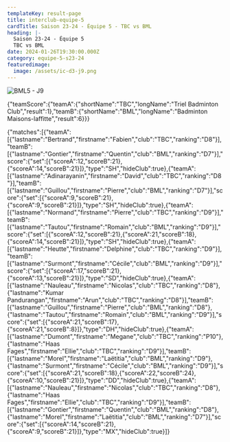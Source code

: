 ```yaml
---
templateKey: result-page
title: interclub-equipe-5
cardTitle: Saison 23-24 - Équipe 5 - TBC vs BML
heading: |-
  Saison 23-24 - Équipe 5
  TBC vs BML
date: 2024-01-26T19:30:00.000Z
category: equipe-5-s23-24
featuredimage:
  image: /assets/ic-d3-j9.png
---
```

![](/assets/ic-d3-j9.png "BML5 - J9")

<teamscoreboard>{"teamScore":{"teamA":{"shortName":"TBC","longName":"Triel Badminton Club","result":1},"teamB":{"shortName":"BML","longName":"Badminton Maisons-laffitte","result":6}}}</teamscoreboard>

<scoreboard>{"matches":[{"teamA":[{"lastname":"Bertrand","firstname":"Fabien","club":"TBC","ranking":"D8"}],"teamB":[{"lastname":"Gontier","firstname":"Quentin","club":"BML","ranking":"D7"}],"score":{"set":[{"scoreA":12,"scoreB":21},{"scoreA":14,"scoreB":21}]},"type":"SH","hideClub":true},{"teamA":[{"lastname":"Adinarayanin","firstname":"David","club":"TBC","ranking":"D8"}],"teamB":[{"lastname":"Guillou","firstname":"Pierre","club":"BML","ranking":"D7"}],"score":{"set":[{"scoreA":9,"scoreB":21},{"scoreA":9,"scoreB":21}]},"type":"SH","hideClub":true},{"teamA":[{"lastname":"Normand","firstname":"Pierre","club":"TBC","ranking":"D9"}],"teamB":[{"lastname":"Tautou","firstname":"Romain","club":"BML","ranking":"D9"}],"score":{"set":[{"scoreA":12,"scoreB":21},{"scoreA":21,"scoreB":18},{"scoreA":14,"scoreB":21}]},"type":"SH","hideClub":true},{"teamA":[{"lastname":"Heutte","firstname":"Delphine","club":"TBC","ranking":"D9"}],"teamB":[{"lastname":"Surmont","firstname":"Cécile","club":"BML","ranking":"D9"}],"score":{"set":[{"scoreA":17,"scoreB":21},{"scoreA":13,"scoreB":21}]},"type":"SD","hideClub":true},{"teamA":[{"lastname":"Nauleau","firstname":"Nicolas","club":"TBC","ranking":"D8"},{"lastname":"Kumar Pandurangan","firstname":"Arun","club":"TBC","ranking":"D8"}],"teamB":[{"lastname":"Guillou","firstname":"Pierre","club":"BML","ranking":"D8"},{"lastname":"Tautou","firstname":"Romain","club":"BML","ranking":"D9"}],"score":{"set":[{"scoreA":21,"scoreB":17},{"scoreA":21,"scoreB":8}]},"type":"DH","hideClub":true},{"teamA":[{"lastname":"Dumont","firstname":"Megane","club":"TBC","ranking":"P10"},{"lastname":"Haas Fages","firstname":"Ellie","club":"TBC","ranking":"D9"}],"teamB":[{"lastname":"Morel","firstname":"Laëtitia","club":"BML","ranking":"D9"},{"lastname":"Surmont","firstname":"Cécile","club":"BML","ranking":"D9"}],"score":{"set":[{"scoreA":21,"scoreB":18},{"scoreA":22,"scoreB":24},{"scoreA":10,"scoreB":21}]},"type":"DD","hideClub":true},{"teamA":[{"lastname":"Nauleau","firstname":"Nicolas","club":"TBC","ranking":"D8"},{"lastname":"Haas Fages","firstname":"Ellie","club":"TBC","ranking":"D9"}],"teamB":[{"lastname":"Gontier","firstname":"Quentin","club":"BML","ranking":"D8"},{"lastname":"Morel","firstname":"Laëtitia","club":"BML","ranking":"D7"}],"score":{"set":[{"scoreA":14,"scoreB":21},{"scoreA":9,"scoreB":21}]},"type":"MX","hideClub":true}]}</scoreboard>